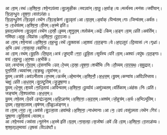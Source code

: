 

  
आ।वा॒म्।रथः॑।अ॒श्वि॒ना॒।श्ये॒नऽप॑त्वा।सु॒ऽमृ॒ळी॒कः।स्वऽवा॑न्।या॒तु॒।अ॒र्वाङ्।यः।मर्त्य॑स्य।मन॑सः।जवी॑यान्।त्रि॒ऽव॒न्धु॒रः।वृ॒ष॒णा॒।वात॑ऽरंहाः॥  
त्रि॒ऽव॒न्धु॒रेण॑।त्रि॒ऽवृत॑।रथे॑न।त्रि॒ऽच॒क्रेण॑।सु॒ऽवृता॑।आ।या॒त॒म्।अ॒र्वाक्।पिन्व॑तम्।गाः।जिन्व॑तम्।अर्व॑तः।नः॒।व॒र्धय॑तम्।अ॒श्वि॒ना॒।वी॒रम्।अ॒स्मे इति॑॥  
प्र॒वत्ऽया॑मना।सु॒ऽवृता॑।रथे॑न।द॒स्रौ॒।इ॒मम्।शृ॒णु॒त॒म्।श्लोक॑म्।अद्रेः॑।किम्।अ॒ङ्ग।वा॒म्।प्रति॑।अव॑र्तिम्।गमि॑ष्ठा।आ॒हुः।विप्रा॑सः।अ॒श्वि॒ना॒।पु॒रा॒ऽजाः॥  
आ।वा॒म्।श्ये॒नासः॑।अ॒श्वि॒ना॒।व॒ह॒न्तु॒।रथे॑।यु॒क्तासः॑।आ॒शवः॑।प॒त॒ङ्गाः।ये।अ॒प्ऽतुरः॑।दि॒व्यासः॑।न।गृध्राः॑।अ॒भि।प्रयः॑।ना॒स॒त्या॒।वह॑न्ति॥  
आ।वा॒म्।रथ॑म्।यु॒व॒तिः।ति॒ष्ठ॒त्।अत्र॑।जु॒ष्ट्वी।न॒रा॒।दु॒हि॒ता।सूर्य॑स्य।परि॑।वा॒म्।अश्वाः॑।वपु॑षः।प॒त॒ङ्गाः।वयः॑।व॒ह॒न्तु॒।अ॒रु॒षाः।अ॒भीके॑॥  
उत्।वन्द॑नम्।ऐ॒र॒त॒म्।दं॒सना॑भिः।उत्।रे॒भम्।द॒स्रा॒।वृ॒ष॒णा॒।शची॑भिः।निः।तौ॒ग्र्यम्।पा॒र॒य॒थः॒।स॒मु॒द्रात्।पुन॒रिति॑।च्यवा॑नम्।च॒क्र॒थुः॒।युवा॑नम्॥  
यु॒वम्।अत्र॑ये।अव॑ऽनीताय।त॒प्तम्।ऊर्ज॑म्।ओ॒मान॑म्।अ॒श्वि॒नौ॒।अ॒ध॒त्त॒म्।यु॒वम्।कण्वा॑य।अपि॑ऽरिप्ताय।चक्षुः॑।प्रति॑।अ॒ध॒त्त॒म्।सु॒ऽष्टु॒तिम्।जु॒जु॒षा॒णा॥  
यु॒वम्।धे॒नुम्।श॒यवे॑।ना॒धि॒ताय॑।अपि॑न्वतम्।अ॒श्वि॒ना॒।पू॒र्व्याय॑।अमु॑ञ्चतम्।वर्ति॑काम्।अंह॑सः।निः।प्रति॑।जङ्घा॑म्।वि॒श्पला॑याः।अ॒ध॒त्त॒म्॥  
यु॒वम्।श्वे॒तम्।पे॒दवे॑।इन्द्र॑ऽजूतम्।अ॒हि॒ऽहन॑म्।अ॒श्वि॒ना॒।अ॒द॒त्त॒म्।अश्व॑म्।जो॒हूत्र॑म्।अ॒र्यः।अ॒भिऽभू॑तिम्।उ॒ग्रम्।स॒ह॒स्र॒ऽसाम्।वृष॑णम्।वी॒ळुऽअ॑ङ्गम्॥  
ता।वा॒म्।न॒रा॒।सु।अव॑से।सु॒ऽजा॒ता।हवा॑महे।अ॒श्वि॒ना॒।नाध॑मानाः।आ।नः॒।उप॑।वसु॑ऽमता।रथे॑न।गिरः॑।जु॒षा॒णा।सु॒वि॒ताय॑।यातम्॥  
आ।श्ये॒नस्य॑।जव॑सा।नूत॑नेन।अ॒स्मे इति॑।य॒त॒म्।ना॒स॒त्या॒।स॒जोषाः॑।हवे॑।हि।वा॒म्।अ॒श्वि॒ना॒।रा॒तऽह॑व्यः।श॒श्व॒त्ऽत॒मायाः॑।उ॒षसः॑।विऽउ॑ष्टौ॥  

